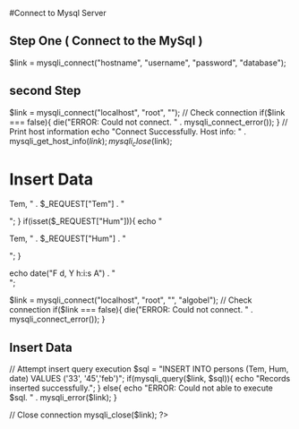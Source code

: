 #Connect to Mysql Server 

## Step One ( Connect to the MySql )
$link = mysqli_connect("hostname", "username", "password", "database");

<?php
/* Attempt MySQL server connection. Assuming you are running MySQL
server with default setting (user 'root' with no password) */
$link = mysqli_connect("algobel", "root", "");
 
// Check connection
if($link === false){
    die("ERROR: Could not connect. " . mysqli_connect_error());
} 
// Print host information
echo "Connect Successfully. Host info: " . mysqli_get_host_info($link);
?>

## second Step 

$link = mysqli_connect("localhost", "root", ""); 
// Check connection
if($link === false){
    die("ERROR: Could not connect. " . mysqli_connect_error());
} 
// Print host information
echo "Connect Successfully. Host info: " . mysqli_get_host_info($link);
mysqli_close($link);
# Insert Data 
<!DOCTYPE html>
<html lang="en">
<head>
    <title>Example for $_REQUEST variable</title>
</head>
<body>
<?php
if(isset($_REQUEST["Tem"])){
    echo "<p>Tem, " . $_REQUEST["Tem"] . "</p>";
}
if(isset($_REQUEST["Hum"])){
    echo "<p>Tem, " . $_REQUEST["Hum"] . "</p>";
}

echo date("F d, Y h:i:s A") . "<br>";

$link = mysqli_connect("localhost", "root", "", "algobel"); 
// Check connection
if($link === false){
    die("ERROR: Could not connect. " . mysqli_connect_error());
}
## Insert Data  
 
 
// Attempt insert query execution
$sql = "INSERT INTO persons (Tem, Hum, date) VALUES ('33', '45','feb')";
if(mysqli_query($link, $sql)){
    echo "Records inserted successfully.";
} else{
    echo "ERROR: Could not able to execute $sql. " . mysqli_error($link);
}
 
// Close connection
mysqli_close($link);
?>
</body>
